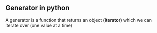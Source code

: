 ## Generator in python

A generator is a function that returns an object **(iterator)** which we can iterate over (one value at a time)
